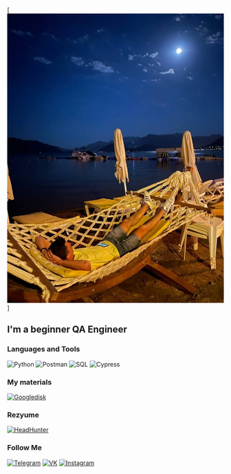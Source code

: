 [![Header](https://github.com/andreibochkov1989/andreibochkov1989/blob/main/assets/%D1%8F.jpg)]

## I'm a beginner QA Engineer

### Languages and Tools
![Python](https://img.shields.io/badge/-Python-4169E1?style=for-the-badge&logoPython&logoColor=EB4C42)
![Postman](https://img.shields.io/badge/-Postman-4169E1?style=for-the-badge&logo=Postman&logoColor=9457EB)
![SQL](https://img.shields.io/badge/-SQL-4169E1?style=for-the-badge&logo=SQL&logoColor=006262)
![Cypress](https://img.shields.io/badge/-Cypress-4169E1?style=for-the-badge&logo=Cypress&logoColor=50C878)

### My materials
[![Googledisk](https://img.shields.io/badge/-Googledisk-4169E1?style=for-the-badge&logo=CypressGoogledisk&logoColor=50C878)](https://drive.google.com/drive/folders/1P-BFEE2ImmjCpTlanIiVVhdyWhdCqMv0?usp=share_link)

### Rezyume
[![HeadHunter](https://img.shields.io/badge/-HH-4169E1?style=for-the-badge&logoHeadHunter&logoColor=EB4C42)](https://hh.ru/resume/8971e179ff0b7de5650039ed1f31726b386450)
### Follow Me
[![Telegram](https://img.shields.io/badge/-Telegram-4169E1?style=for-the-badge&logo=Telegram&logoColor=004242)](https://t.me//viktorych1989)
[![VK](https://img.shields.io/badge/-VK-4169E1?style=for-the-badge&logo=VK&logoColor=1B00EB)](https://vk.com/viktorych1989)
[![Instagram](https://img.shields.io/badge/-Instagram-4169E1?style=for-the-badge&logo=Instagram&logoColor=EB2930)](https://www.instagram.com/viktorych1989)